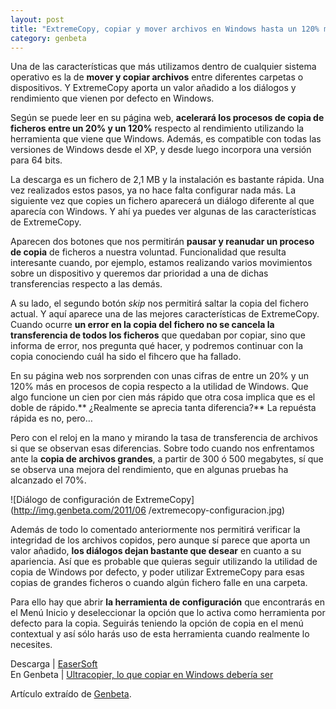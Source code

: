 ```yaml
---
layout: post
title: "ExtremeCopy, copiar y mover archivos en Windows hasta un 120% más rápido"
category: genbeta
---
```





Una de las características que más utilizamos dentro de cualquier sistema
operativo es la de **mover y copiar archivos** entre diferentes carpetas o
dispositivos. Y ExtremeCopy aporta un valor añadido a los diálogos y
rendimiento que vienen por defecto en Windows.

Según se puede leer en su página web, **acelerará los procesos de copia de
ficheros entre un 20% y un 120%** respecto al rendimiento utilizando la
herramienta que viene que Windows. Además, es compatible con todas las
versiones de Windows desde el XP, y desde luego incorpora una versión para 64
bits.  
  
La descarga es un fichero de 2,1 MB y la instalación es bastante rápida. Una
vez realizados estos pasos, ya no hace falta configurar nada más. La siguiente
vez que copies un fichero aparecerá un diálogo diferente al que aparecía con
Windows. Y ahí ya puedes ver algunas de las características de ExtremeCopy.

Aparecen dos botones que nos permitirán **pausar y reanudar un proceso de
copia** de ficheros a nuestra voluntad. Funcionalidad que resulta interesante
cuando, por ejemplo, estamos realizando varios movimientos sobre un
dispositivo y queremos dar prioridad a una de dichas transferencias respecto a
las demás.

A su lado, el segundo botón _skip_ nos permitirá saltar la copia del fichero
actual. Y aquí aparece una de las mejores características de ExtremeCopy.
Cuando ocurre **un error en la copia del fichero no se cancela la
transferencia de todos los ficheros** que quedaban por copiar, sino que
informa de error, nos pregunta qué hacer, y podremos continuar con la copia
conociendo cuál ha sido el fihcero que ha fallado.

En su página web nos sorprenden con unas cifras de entre un 20% y un 120% más
en procesos de copia respecto a la utilidad de Windows. Que algo funcione un
cien por cien más rápido que otra cosa implica que es el doble de rápido.**
¿Realmente se aprecia tanta diferencia?** La repuésta rápida es no, pero…

Pero con el reloj en la mano y mirando la tasa de transferencia de archivos si
que se observan esas diferencias. Sobre todo cuando nos enfrentamos ante la
**copia de archivos grandes**, a partir de 300 ó 500 megabytes, sí que se
observa una mejora del rendimiento, que en algunas pruebas ha alcanzado el
70%.

![Diálogo de configuración de ExtremeCopy](http://img.genbeta.com/2011/06
/extremecopy-configuracion.jpg)

Además de todo lo comentado anteriormente nos permitirá verificar la
integridad de los archivos copidos, pero aunque sí parece que aporta un valor
añadido, **los diálogos dejan bastante que desear** en cuanto a su apariencia.
Así que es probable que quieras seguir utilizando la utilidad de copia de
Windows por defecto, y poder utilizar ExtremeCopy para esas copias de grandes
ficheros o cuando algún fichero falle en una carpeta.

Para ello hay que abrir **la herramienta de configuración** que encontrarás en
el Menú Inicio y deseleccionar la opción que lo activa como herramienta por
defecto para la copia. Seguirás teniendo la opción de copia en el menú
contextual y así sólo harás uso de esta herramienta cuando realmente lo
necesites.

Descarga | [EaserSoft](http://www.easersoft.com/)  
En Genbeta | [Ultracopier, lo que copiar en Windows debería
ser](http://www.genbeta.com/windows/ultracopier-lo-que-windows-deberia-ser)

Artículo extraído de [Genbeta](http://www.genbeta.com).